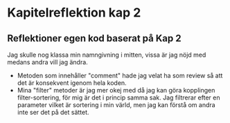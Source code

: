 # Kapitelreflektion kap 2



## Reflektioner egen kod baserat på Kap 2

Jag skulle nog klassa min namngivning i mitten, vissa är jag nöjd med medans andra vill jag ändra.
- Metoden som innehåller "comment" hade jag velat ha som review så att det är konsekvent igenom hela koden.
- Mina "filter" metoder är jag mer okej med då jag kan göra kopplingen filter-sortering, för mig är det i princip samma sak. Jag filtrerar efter en parameter vilket är sortering i min värld, men jag kan förstå om andra inte ser det på det sättet.